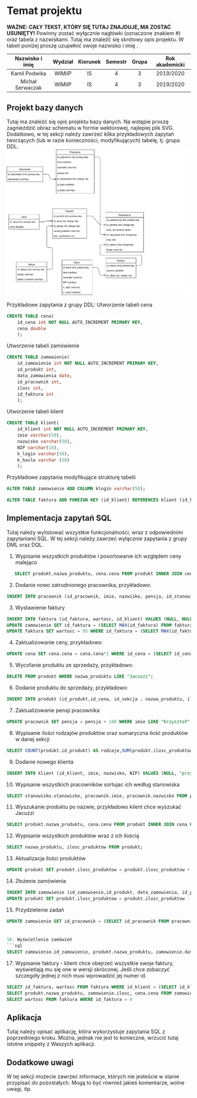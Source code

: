 # Temat projektu
**WAŻNE: CAŁY TEKST, KTÓRY SIĘ TUTAJ ZNAJDUJE, MA ZOSTAĆ USUNIĘTY!** Powinny zostać wyłącznie nagłówki (oznaczone znakiem #) oraz tabela z nazwiskami.
Tutaj ma znaleźć się skrótowy opis projektu. W tabeli poniżej proszę uzupełnić swoje nazwisko i imię
.

| Nazwisko i imię | Wydział | Kierunek | Semestr | Grupa | Rok akademicki |
| :-------------: | :-----: | :------: | :-----: | :---: | :------------: |
| Kamil Podwika         | WIMiIP  | IS       |   4     | 3     | 2019/2020      |
| Michał Serwaczak        | WIMiIP  | IS       |   4     | 3     | 2019/2020      |

## Projekt bazy danych

Tutaj ma znaleźć się opis projektu bazy danych. Na wstępie proszę zagnieździć obraz schematu w formie wektorowej, najlepiej plik SVG. Dodatkowo, w tej sekcji należy zawrzeć kilka przykładowych zapytań tworzących (lub w razie konieczności, modyfikujących) tabelę, tj. grupa DDL.
![diagram-erd](projekt.svg)

Przykładowe zapytania z grupy DDL:
Utworzenie tabeli cena
```sql
CREATE TABLE cena(
    id_cena int NOT NULL AUTO_INCREMENT PRIMARY KEY,
    cena double
    );
```
Utworzenie tabeli zamówienie
```sql
CREATE TABLE zamowienie(
    id_zamowienie int NOT NULL AUTO_INCREMENT PRIMARY KEY,
    id_produkt int,
    data_zamowienia date,
    id_pracownik int,
    ilosc int,
    id_faktura int
    );
```
Utworzenie tabeli klient
```sql
CREATE TABLE klient(
    id_klient int NOT NULL AUTO_INCREMENT PRIMARY KEY,
    imie varchar(50),
    nazwisko varchar(50),
    NIP varchar(10),
    k_login varchar(50),
    k_haslo varchar (50)
    );
```

Przykładowe zapytania modyfikujące strukturę tabelii
```sql
ALTER TABLE zamowienie ADD COLUMN klogin varchar(50);
```
```sql
ALTER TABLE faktura ADD FOREIGN KEY (id_klient) REFERENCES klient (id_klient);
```

## Implementacja zapytań SQL
Tutaj należy wylistować wszystkie funkcjonalności, wraz z odpowiednimi zapytaniami SQL. W tej sekcji należy zawrzeć wyłącznie zapytania z grupy DML oraz DQL.
1. Wypisanie wszystkich produktów i posortowanie ich względem ceny malejąco
 ```sql
    SELECT produkt.nazwa_produktu, cena.cena FROM produkt INNER JOIN cena ON cena.id_cena = produkt.id_cena ORDER BY cena.cena DESC;
```

2. Dodanie nowo zatrudnionego pracownika, przykładowo:
```sql
INSERT INTO pracownik (id_pracownik, imie, nazwisko, pensja, id_stanowisko) VALUES (NULL, "przyklad_imie", "przyklad_nazwisko", 9999, (SELECT id_stanowisko FROM stanowisko where id_stanowisko=2));
```

3. Wystawienie faktury
```sql
INSERT INTO faktura (id_faktura, wartosc, id_klient) VALUES (NULL, NULL, (SELECT id_klient FROM klient WHERE k_login LIKE "kjan"));
UPDATE zamowienie SET id_faktura = (SELECT MAX(id_faktura) FROM faktura) WHERE id_faktura IS NULL AND klogin LIKE "kjan";
UPDATE faktura SET wartosc = 95 WHERE id_faktura = (SELECT MAX(id_faktura) FROM faktura);
```

4. Zaktualizowanie ceny, przykładowo:
```sql
UPDATE cena SET cena.cena = cena.cena*2 WHERE id_cena = (SELECT id_cena FROM produkt WHERE nazwa_produktu LIKE "Jacuzzi");
```

5. Wycofanie produktu ze sprzedaży, przykładowo:
```sql
DELETE FROM produkt WHERE nazwa_produktu LIKE "Jacuzzi";
```

6. Dodanie produktu do sprzedaży, przykładowo:
```sql
INSERT INTO produkt (id_produkt,id_cena, id_sekcja , nazwa_produktu, ilosc_produktow) VALUES (0, (SELECT id_cena FROM cena WHERE cena = 7000), (SELECT id_sekcja FROM sekcja WHERE sekcja LIKE "Ogrodnicza"), "Jacuzzi", 2);
```

7. Zaktualizowanie pensji pracownika
```sql
UPDATE pracownik SET pensja = pensja + 100 WHERE imie LIKE "Krzysztof" AND nazwisko LIKE "Krawczyk";
```

8. Wypisanie ilości rodzajów produktów oraz sumaryczna ilość produktów w danej sekcji
```sql
SELECT COUNT(produkt.id_produkt) AS rodzaje,SUM(produkt.ilosc_produktow) as produkty, sekcja.sekcja FROM produkt INNER JOIN sekcja ON produkt.id_sekcja = sekcja.id_sekcja GROUP BY sekcja;
```

9. Dodanie nowego klienta
```sql
INSERT INTO klient (id_klient, imie, nazwisko, NIP) VALUES (NULL, "przyklad", "przyklad", "9999999999");
```

10. Wypisanie wszystkich pracowników sortujac ich według stanowiska
```sql
SELECT stanowisko.stanowisko, pracownik.imie, pracownik.nazwisko FROM pracownik INNER JOIN stanowisko ON pracownik.id_stanowisko = stanowisko.id_stanowisko ORDER BY stanowisko.stanowisko DESC;
```

11. Wyszukanie produktu po nazwie, przykładowo kilent chce wyszukać Jacuzzi
```sql
SELECT produkt.nazwa_produktu, cena.cena FROM produkt INNER JOIN cena ON produkt.id_cena = cena.id_cena WHERE nazwa_produktu LIKE "Jacuzzi";
```

12. Wypisanie wszystkich produktów wraz z ich ilością
```sql
SELECT nazwa_produktu, ilosc_produktow FROM produkt;
```

13. Aktualizacja ilości produktów
```sql
UPDATE produkt SET produkt.ilosc_produktow = produkt.ilosc_produktow + %s WHERE id_produkt = (SELECT id_produkt FROM produkt WHERE nazwa_produktu LIKE Jacuzzi);
```

14. Złożenie zamówienia
```sql
INSERT INTO zamowienie (id_zamowienie,id_produkt, data_zamowienia, id_pracownik, ilosc, id_faktura) VALUES (NULL, (SELECT id_produkt FROM produkt WHERE nazwa_produktu LIKE Jacuzzi), "2020-05-27", 11, 1, NULL);
UPDATE produkt SET produkt.ilosc_produktow = produkt.ilosc_produktow - 1 WHERE id_produkt = (SELECT id_produkt FROM produkt WHERE nazwa_produktu LIKE Jacuzzi);
```

15. Przydzielenie zadań
```sql
UPDATE zamowienie SET id_pracownik = (SELECT id_pracownik FROM pracownik WHERE imie LIKE Jacek AND nazwisko LIKE Placek) WHERE id_zamowienie = 1;


16. Wyświetlenie zamówień
```sql
SELECT zamowienie.id_zamowienie, produkt.nazwa_produktu, zamowienie.data_zamowienia, pracownik.imie, pracownik.nazwisko, zamowienie.ilosc FROM zamowienie INNER JOIN produkt ON zamowienie.id_produkt = produkt.id_produkt INNER JOIN pracownik ON zamowienie.id_pracownik = pracownik.id_pracownik
```

17. Wypisanie faktury - klient chce obejrzeć wszystkie swoje faktury, wyświetlają mu się one w wersji skróconej. Jeśli chce zobaczyć szczegóły jednej z nich musi wprowadzić jej numer id.
```sql
SELECT id_faktura, wartosc FROM faktura WHERE id_klient = (SELECT id_klient FROM zamowienie WHERE klogin like "kjan" LIMIT 1);
SELECT produkt.nazwa_produktu, zamowienie.ilosc, cena.cena FROM zamowienie INNER JOIN produkt ON zamowienie.id_produkt = produkt.id_produkt INNER JOIN cena ON produkt.id_cena = cena.id_cena WHERE zamowienie.id_faktura = 4;
SELECT wartosc FROM faktura WHERE id_faktura = 4 
```

## Aplikacja
Tutaj należy opisać aplikację, która wykorzystuje zapytania SQL z poprzedniego kroku. Można, jednak nie jest to konieczne, wrzucić tutaj istotne snippety z Waszych aplikacji.

## Dodatkowe uwagi
W tej sekcji możecie zawrzeć informacje, których nie jesteście w stanie przypisać do pozostałych. Mogą to być również jakieś komentarze, wolne uwagi, itp.
